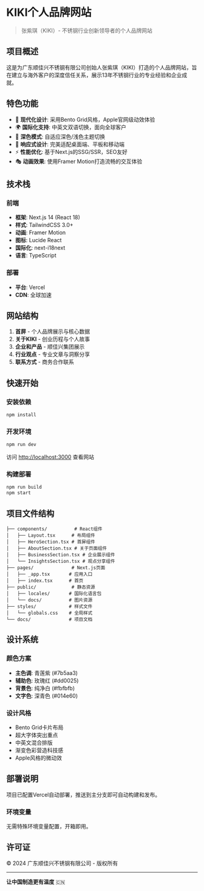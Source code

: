 # KIKI个人品牌网站

> 张紫琪（KIKI）- 不锈钢行业创新领导者的个人品牌网站

## 项目概述

这是为广东顺佳兴不锈钢有限公司创始人张紫琪（KIKI）打造的个人品牌网站，旨在建立与海外客户的深度信任关系，展示13年不锈钢行业的专业经验和企业成就。

## 特色功能

- 🎨 **现代化设计**: 采用Bento Grid风格，Apple官网级动效体验
- 🌍 **国际化支持**: 中英文双语切换，面向全球客户
- 🌙 **深色模式**: 自适应深色/浅色主题切换
- 📱 **响应式设计**: 完美适配桌面端、平板和移动端
- ⚡ **性能优化**: 基于Next.js的SSG/SSR，SEO友好
- 🎭 **动画效果**: 使用Framer Motion打造流畅的交互体验

## 技术栈

### 前端
- **框架**: Next.js 14 (React 18)
- **样式**: TailwindCSS 3.0+
- **动画**: Framer Motion
- **图标**: Lucide React
- **国际化**: next-i18next
- **语言**: TypeScript

### 部署
- **平台**: Vercel
- **CDN**: 全球加速

## 网站结构

1. **首屏** - 个人品牌展示与核心数据
2. **关于KIKI** - 创业历程与个人故事
3. **企业和产品** - 顺佳兴集团展示
4. **行业观点** - 专业文章与洞察分享
5. **联系方式** - 商务合作联系

## 快速开始

### 安装依赖
```bash
npm install
```

### 开发环境
```bash
npm run dev
```

访问 [http://localhost:3000](http://localhost:3000) 查看网站

### 构建部署
```bash
npm run build
npm start
```

## 项目文件结构

```
├── components/          # React组件
│   ├── Layout.tsx      # 布局组件
│   ├── HeroSection.tsx # 首屏组件
│   ├── AboutSection.tsx # 关于页面组件
│   ├── BusinessSection.tsx # 企业展示组件
│   └── InsightsSection.tsx # 观点分享组件
├── pages/              # Next.js页面
│   ├── _app.tsx       # 应用入口
│   ├── index.tsx      # 首页
├── public/             # 静态资源
│   ├── locales/       # 国际化语言包
│   └── docs/          # 图片资源
├── styles/            # 样式文件
│   └── globals.css    # 全局样式
└── docs/              # 项目文档
```

## 设计系统

### 颜色方案
- **主色调**: 青莲紫 (#7b5aa3)
- **辅助色**: 玫瑰红 (#dd0025)
- **背景色**: 纯净白 (#fbfbfb)
- **文字色**: 深青色 (#014e60)

### 设计风格
- Bento Grid卡片布局
- 超大字体突出重点
- 中英文混合排版
- 渐变色彩营造科技感
- Apple风格的微动效

## 部署说明

项目已配置Vercel自动部署，推送到主分支即可自动构建和发布。

### 环境变量
无需特殊环境变量配置，开箱即用。

## 许可证

© 2024 广东顺佳兴不锈钢有限公司 - 版权所有

---

**让中国制造更有温度** 🇨🇳 